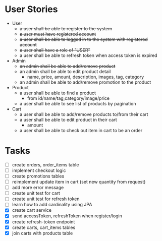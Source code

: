 # User Stories
- User
  - ~~a user shall be able to register to the system~~
  - ~~a user must have registered account~~
  - ~~a user shall be able to logged in to the system with registered account~~
  - ~~a user shall have a role of "USER"~~
  - a user shall be able to refresh token when access token is expired
- Admin
  - ~~an admin shall be able to add/remove product~~
  - an admin shall be able to edit product detail
    - name, price, amount, description, images, tag, category
  - an admin shall be able to add/remove promotion to the product
- Product
  - a user shall be able to find a product
    - from id/name/tag,category/image/price
  - a user shall be able to see list of products by pagination
- Cart
  - a user shall be able to add/remove products to/from their cart
  - a user shall be able to edit product in their cart
    - amount
  - a user shall be able to check out item in cart to be an order

# Tasks
- [ ] create orders, order_items table
- [ ] implement checkout logic
- [ ] create promotions tables
- [ ] reimplement update item in cart (set new quantity from request)
- [ ] add more error message
- [ ] create unit test for cart
- [ ] create unit test for refresh token
- [ ] learn how to add cardinality using JPA
- [x] create cart service
- [x] send accessToken, refreshToken when register/login
- [x] create refresh-token endpoint
- [x] create carts, cart_items tables
- [x] join carts with products table